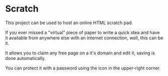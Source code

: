 # Scratch

This project can be used to host an online HTML scratch pad.

If you ever missed a "virtual" piece of paper to write a quick idea and have it available from anywhere else with an internet connection, well, this can be it.

It allows you to claim any free page on a it's domain and edit it, saving is done automatically.

You can protect it with a password using the icon in the upper-right corner.
